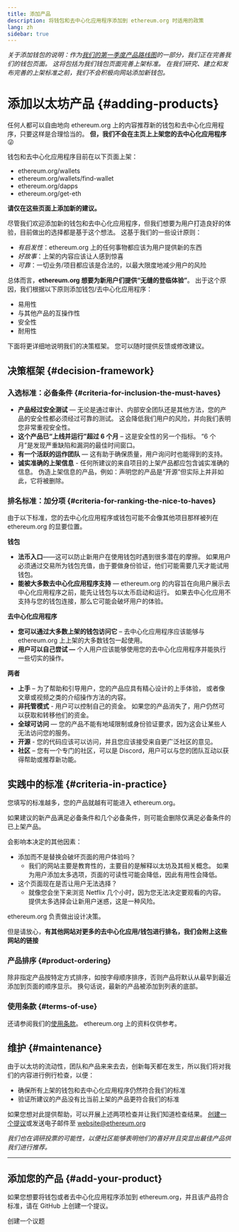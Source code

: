 ```yaml
---
title: 添加产品
description: 将钱包和去中心化应用程序添加到 ethereum.org 时适用的政策
lang: zh
sidebar: true
---
```


_关于添加钱包的说明：作为[我们的第一季度产品路线图](https://github.com/ethereum/ethereum-org-website/issues/5105)的一部分，我们正在完善我们的钱包页面。 这将包括为我们钱包页面完善上架标准。 在我们研究、建立和发布完善的上架标准之前，我们不会积极向网站添加新钱包。_

# 添加以太坊产品 {#adding-products}

任何人都可以自由地向 ethereum.org 上的内容推荐新的钱包和去中心化应用程序，只要这样是合理恰当的。 **但，我们不会在主页上上架您的去中心化应用程序**😜

钱包和去中心化应用程序目前在以下页面上架：

- ethereum.org/wallets
- ethereum.org/wallets/find-wallet
- ethereum.org/dapps
- ethereum.org/get-eth

**请仅在这些页面上添加新的建议。**

尽管我们欢迎添加新的钱包和去中心化应用程序，但我们想要为用户打造良好的体验，目前做出的选择都是基于这个想法。 这基于我们的一些设计原则：

- _有启发性_：ethereum.org 上的任何事物都应该为用户提供新的东西
- _好故事_：上架的内容应该让人感到惊喜
- _可靠_：一切业务/项目都应该是合法的，以最大限度地减少用户的风险

总体而言，**ethereum.org 想要为新用户们提供“无缝的登临体验”**。 出于这个原因，我们根据以下原则添加钱包/去中心化应用程序：

- 易用性
- 与其他产品的互操作性
- 安全性
- 耐用性

下面将更详细地说明我们的决策框架。 您可以随时提供反馈或修改建议。

## 决策框架 {#decision-framework}

### 入选标准：必备条件 {#criteria-for-inclusion-the-must-haves}

- **产品经过安全测试** — 无论是通过审计、内部安全团队还是其他方法，您的产品的安全性都必须经过可靠的测试。 这会降低我们用户的风险，并向我们表明您非常重视安全性。
- **这个产品已“上线并运行”超过 6 个月** – 这是安全性的另一个指标。 “6 个月”是发现严重缺陷和漏洞的最佳时间窗口。
- **有一个活跃的运作团队** — 这有助于确保质量，用户询问时也能得到的支持。
- **诚实准确的上架信息** - 任何所建议的来自项目的上架产品都应包含诚实准确的信息。 伪造上架信息的产品，例如：声明您的产品是“开源”但实际上并非如此，它将被删除。

### 排名标准：加分项 {#criteria-for-ranking-the-nice-to-haves}

由于以下标准，您的去中心化应用程序或钱包可能不会像其他项目那样被列在 ethereum.org 的显要位置。

**钱包**

- **法币入口**——这可以防止新用户在使用钱包时遇到很多潜在的摩擦。 如果用户必须通过交易所为钱包充值，由于要做身份验证，他们可能需要几天才能试用钱包。
- **能被大多数去中心化应用程序支持** — ethereum.org 的内容旨在向用户展示去中心化应用程序之前，能先让钱包与以太币启动和运行。 如果去中心化应用不支持与您的钱包连接，那么它可能会破坏用户的体验。

**去中心化应用程序**

- **您可以通过大多数上架的钱包访问它** – 去中心化应用程序应该能够与 ethereum.org 上上架的大多数钱包一起使用。
- **用户可以自己尝试 —** 个人用户应该能够使用您的去中心化应用程序并能执行一些切实的操作。

**两者**

- **上手** – 为了帮助和引导用户，您的产品应具有精心设计的上手体验， 或者像文章或视频之类的介绍操作方法的内容。
- **非托管模式** - 用户可以控制自己的资金。 如果您的产品消失了，用户仍然可以获取和转移他们的资金。
- **全球可访问** — 您的产品不能有地域限制或身份验证要求，因为这会让某些人无法访问您的服务。
- **开源** - 您的代码应该可以访问，并且您应该接受来自更广泛社区的意见。
- **社区** – 您有一个专门的社区，可以是 Discord，用户可以与您的团队互动以获得帮助或推荐新功能。

## 实践中的标准 {#criteria-in-practice}

您填写的标准越多，您的产品就越有可能进入 ethereum.org。

如果建议的新产品满足必备条件和几个必备条件，则可能会删除仅满足必备条件的已上架产品。

会影响本决定的其他因素：

- 添加而不是替换会破坏页面的用户体验吗？
  - 我们的网站主要是教育性的，主要目的是解释以太坊及其相关概念。 如果为用户添加太多选项，页面的可读性可能会降低，因此有用性会降低。
- 这个页面现在是否让用户无法选择？
  - 就像您会坐下来浏览 Netflix 几个小时，因为您无法决定要观看的内容。 提供太多选择会让新用户迷惑，这是一种风险。

ethereum.org 负责做出设计决策。

但是请放心，**有其他网站对更多的去中心化应用/钱包进行排名，我们会附上这些网站的链接**

### 产品排序 {#product-ordering}

除非指定产品按特定方式排序，如按字母顺序排序，否则产品将默认从最早到最近添加到页面的顺序显示。 换句话说，最新的产品被添加到列表的底部。

### 使用条款 {#terms-of-use}

还请参阅我们的[使用条款](/terms-of-use/)。 ethereum.org 上的资料仅供参考。

## 维护 {#maintenance}

由于以太坊的流动性，团队和产品来来去去，创新每天都在发生，所以我们将对我们的内容进行例行检查，以便：

- 确保所有上架的钱包和去中心化应用程序仍然符合我们的标准
- 验证所建议的产品没有比当前上架的产品更符合我们的标准

如果您想对此提供帮助，可以开展上述两项检查并让我们知道检查结果。 [创建一个提议](https://github.com/ethereum/ethereum-org-website/issues/new?assignees=&labels=Type%3A+Feature&template=feature_request.md&title=)或发送电子邮件至 [website@ethereum.org](mailto:website@ethereum.org)

_我们也在调研投票的可能性，以便社区能够表明他们的喜好并且突显出最佳产品供我们进行推荐。_

---

## 添加您的产品 {#add-your-product}

如果您想要将钱包或者去中心化应用程序添加到 ethereum.org，并且该产品符合标准，请在 GitHub 上创建一个提议。

<ButtonLink to="https://github.com/ethereum/ethereum-org-website/issues/new?assignees=&labels=Type%3A+Feature&template=feature_request.md&title=">
  创建一个议题
</ButtonLink>
